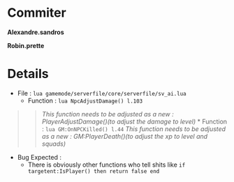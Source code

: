# Commiter #

**Alexandre.sandros**

**Robin.prette**


# Details #

  * File : ```lua
gamemode/serverfile/core/serverfile/sv_ai.lua```
    * Function : ```lua
NpcAdjustDamage() l.103```
> > _This function needs to be adjusted as a new : PlayerAdjustDamage()(to adjust the damage to level)_
    * Function : ```lua
GM:OnNPCKilled() l.44```
> > _This function needs to be adjusted as a new : GM:PlayerDeath()(to adjust the xp to level and squads)_

  * Bug Expected :
    * There is obviously other functions who tell shits like ```
if targetent:IsPlayer() then return false end ```